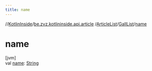```yaml
---
title: name
---
```

//[KotlinInside](../../../../index.html)/[be.zvz.kotlininside.api.article](../../index.html)
/[ArticleList](../index.html)/[GallList](index.html)/[name](name.html)

# name

[jvm]\
val [name](name.html): [String](https://kotlinlang.org/api/latest/jvm/stdlib/kotlin/-string/index.html)




